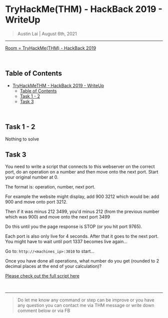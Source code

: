 
# TryHackMe(THM) - HackBack 2019  - WriteUp

> Austin Lai | August 6th, 2021

---

<!-- Description -->

[Room = TryHackMe(THM) - HackBack 2019](https://tryhackme.com/room/hackback2019)


<!-- /Description -->

<br />

## Table of Contents

<!-- TOC -->

- [TryHackMeTHM - HackBack 2019  - WriteUp](#tryhackmethm---hackback-2019----writeup)
    - [Table of Contents](#table-of-contents)
    - [Task 1 - 2](#task-1---2)
    - [Task 3](#task-3)

<!-- /TOC -->

<br />

## Task 1 - 2

Nothing to solve

## Task 3

You need to write a script that connects to this webserver on the correct port, do an operation on a number and then move onto the next port. Start your original number at 0.

The format is: operation, number, next port.

For example the website might display, add 900 3212 which would be: add 900 and move onto port 3212.

Then if it was minus 212 3499, you'd minus 212 (from the previous number which was 900) and move onto the next port 3499

Do this until you the page response is STOP (or you hit port 9765).

Each port is also only live for 4 seconds. After that it goes to the next port. You might have to wait until port 1337 becomes live again...

Go to: ` http://<machines_ip>:3010 ` to start...

Once you have done all operations, what number do you get (rounded to 2 decimal places at the end of your calculation)?



[Please check out the full script here](python-http-connect.py)


<br />

---

> Do let me know any command or step can be improve or you have any question you can contact me via THM message or write down comment below or via FB





